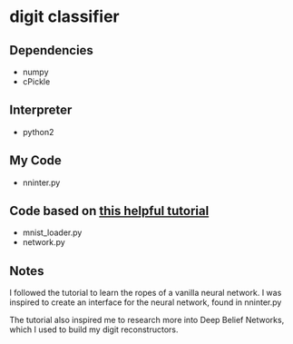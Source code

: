 # digit classifier 
## Dependencies
+ numpy
+ cPickle
## Interpreter
+ python2

## My Code
+ nninter.py

## Code based on [this helpful tutorial](http://www.neuralnetworksanddeeplearning.com)
+ mnist_loader.py
+ network.py

## Notes
I followed the tutorial to learn the ropes of a vanilla neural network. I was inspired to create an interface for the neural network, found in nninter.py

The tutorial also inspired me to research more into Deep Belief Networks, which I used to build my digit reconstructors.
